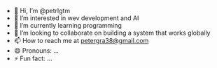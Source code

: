 - 👋 Hi, I’m @petrlgtm
- 👀 I’m interested in wev development and AI
- 🌱 I’m currently learning programming
- 💞️ I’m looking to collaborate on building a system that works globally
- 📫 How to reach me at petergra38@gmail.com
- 😄 Pronouns: ...
- ⚡ Fun fact: ...

<!---
petrlgtm/petrlgtm is a ✨ special ✨ repository because its `README.md` (this file) appears on your GitHub profile.
You can click the Preview link to take a look at your changes.
--->
